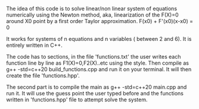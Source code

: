 The idea of this code is to solve linear/non linear system of equations numerically using the Newton method, aka, linearization of the
F(X)=0 around X0 point by a first order Taylor approximation. F(x0) + F'(x0)(x-x0) = 0

It works for systems of n equations and n variables ( between 2 and 6). It is entirely written in C++.

The code has to sections, in the file 'functions.txt' the user writes each function line by line as F1(X)=0,F2(X)..etc using the <cmath>
style. Then compile as g++ -std=c++20 build_functions.cpp and run it on your terminal. It will then create the file 'functions.hpp'.

The second part is to compile the main as g++ -std=c++20 main.cpp and run it. It will use the guess point the user typed before and the functions
written in 'functions.hpp' file to attempt solve the system.
